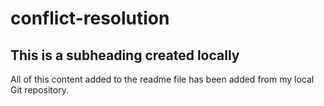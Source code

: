 # conflict-resolution
 
  ## This is a subheading created locally
  
  All of this content added to the readme file has been added from my local Git repository.
  
